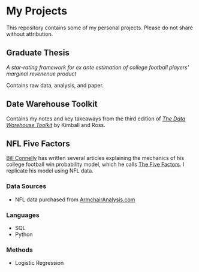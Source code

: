 # My Projects
This repository contains some of my personal projects. Please do not share without attribution.

## Graduate Thesis
_A star-rating framework for ex ante estimation of college football players' marginal revenenue product_

Contains raw data, analysis, and paper. 

## Date Warehouse Toolkit
Contains my notes and key takeaways from the third edition of [_The Data Warehouse Toolkit_](https://www.amazon.com/gp/product/1118530802/ref=dbs_a_def_rwt_bibl_vppi_i0) by Kimball and Ross.

## NFL Five Factors
[Bill Connelly](https://twitter.com/SBN_BillC) has written several articles explaining the mechanics of his college football win probability model, which he calls [The Five Factors](https://www.footballstudyhall.com/2014/1/24/5337968/college-football-five-factors). I replicate his model using NFL data. 
### Data Sources
- NFL data purchased from [ArmchairAnalysis.com](https://www.armchairanalysis.com/index.php)
### Languages
- SQL
- Python
### Methods
- Logistic Regression
